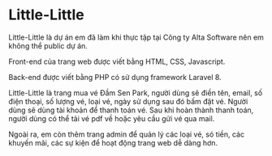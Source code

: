 # Little-Little

Little-Little là dự án em đã làm khi thực tập tại Công ty Alta Software nên em không thể public dự án.

Front-end của trang web được viết bằng HTML, CSS, Javascript.

Back-end được viết bằng PHP có sử dụng framework Laravel 8.

Little-Little là trang mua vé Đầm Sen Park, người dùng sẽ điền tên, email, số điện thoại, số lượng vé, loại vé, ngày sử dụng sau đó bấm đặt vé. Người dùng sẽ dùng tài khoản để thanh toán vé. Sau khi hoàn thành thanh toán, người dùng có thể tải vé pdf về hoặc yêu cầu gửi vé qua mail.

Ngoài ra, em còn thêm trang admin để quản lý các loại vé, só tiền, các khuyến mãi, các sự kiện để hoạt động trang web dễ dàng hơn.
